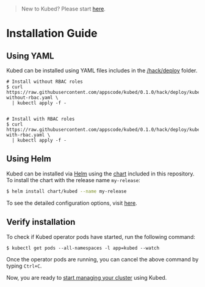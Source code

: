 > New to Kubed? Please start [here](/docs/tutorial.md).

# Installation Guide

## Using YAML
Kubed can be installed using YAML files includes in the [/hack/deploy](/hack/deploy) folder.

```console
# Install without RBAC roles
$ curl https://raw.githubusercontent.com/appscode/kubed/0.1.0/hack/deploy/kubed-without-rbac.yaml \
  | kubectl apply -f -


# Install with RBAC roles
$ curl https://raw.githubusercontent.com/appscode/kubed/0.1.0/hack/deploy/kubed-with-rbac.yaml \
  | kubectl apply -f -
```

## Using Helm
Kubed can be installed via [Helm](https://helm.sh/) using the [chart](/chart/kubed) included in this repository. To install the chart with the release name `my-release`:
```bash
$ helm install chart/kubed --name my-release
```
To see the detailed configuration options, visit [here](/chart/kubed/README.md).


## Verify installation
To check if Kubed operator pods have started, run the following command:
```console
$ kubectl get pods --all-namespaces -l app=kubed --watch
```

Once the operator pods are running, you can cancel the above command by typing `Ctrl+C`.

Now, you are ready to [start managing your cluster](/docs/tutorial.md) using Kubed.
